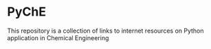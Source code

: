 # PyChE
This repository is a collection of links to internet resources on Python application in Chemical Engineering

